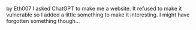 by Eth007
I asked ChatGPT to make me a website. It refused to make it vulnerable so I added a little something to make it interesting. I might have forgotten something though...
